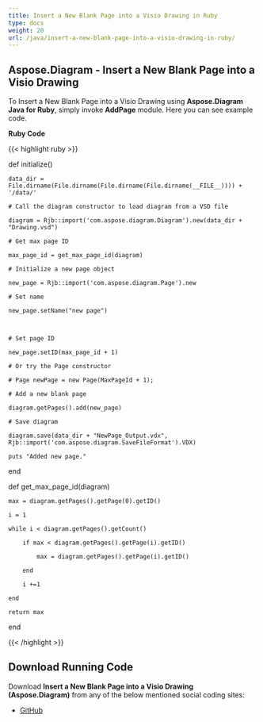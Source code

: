 ```yaml
---
title: Insert a New Blank Page into a Visio Drawing in Ruby
type: docs
weight: 20
url: /java/insert-a-new-blank-page-into-a-visio-drawing-in-ruby/
---
```


## **Aspose.Diagram - Insert a New Blank Page into a Visio Drawing**
To Insert a New Blank Page into a Visio Drawing using **Aspose.Diagram Java for Ruby**, simply invoke **AddPage** module. Here you can see example code.

**Ruby Code**

{{< highlight ruby >}}

 def initialize()

    data_dir = File.dirname(File.dirname(File.dirname(File.dirname(__FILE__)))) + '/data/'

    # Call the diagram constructor to load diagram from a VSD file

    diagram = Rjb::import('com.aspose.diagram.Diagram').new(data_dir + "Drawing.vsd")

    # Get max page ID

    max_page_id = get_max_page_id(diagram)

    # Initialize a new page object

    new_page = Rjb::import('com.aspose.diagram.Page').new

    # Set name

    new_page.setName("new page")



    # Set page ID

    new_page.setID(max_page_id + 1)

    # Or try the Page constructor

    # Page newPage = new Page(MaxPageId + 1);

    # Add a new blank page

    diagram.getPages().add(new_page)

    # Save diagram

    diagram.save(data_dir + "NewPage_Output.vdx", Rjb::import('com.aspose.diagram.SaveFileFormat').VDX)

    puts "Added new page."

end

def get_max_page_id(diagram)

    max = diagram.getPages().getPage(0).getID()

    i = 1

    while i < diagram.getPages().getCount()

        if max < diagram.getPages().getPage(i).getID()

            max = diagram.getPages().getPage(i).getID()

        end

        i +=1

    end

    return max

end

{{< /highlight >}}
## **Download Running Code**
Download **Insert a New Blank Page into a Visio Drawing (Aspose.Diagram)** from any of the below mentioned social coding sites:

- [GitHub](https://github.com/asposediagram/Aspose.Diagram-for-Java/blob/master/Plugins/Aspose_Diagram_Java_for_Ruby/lib/asposediagramjava/Pages/addpage.rb)
